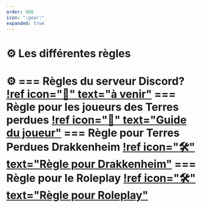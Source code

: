 ```yaml
---
order: 900
icon: ":gear:"
expanded: true
---
```


<style>
h1:before { content: "⚙️ " }
</style> 


# Les différentes règles


=== Règles du serveur Discord?
[!ref icon=":wave:" text="à venir"](vide)
=== Règle pour les joueurs des Terres perdues
[!ref icon=":beginner:" text="Guide du joueur"](GuideDuJoueur.md)
=== Règle pour Terres Perdues Drakkenheim
[!ref icon=":hammer_and_wrench:" text="Règle pour Drakkenheim"](TerresPerduesDrakkenheim.md)
=== Règle pour le Roleplay
[!ref icon=":hammer_and_wrench:" text="Règle pour Roleplay"](GuideRoleplay.md)
===

